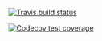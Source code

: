 <!-- badges: start -->
  [![Travis build status](https://travis-ci.com/zpuiy/stat302proj2.svg?branch=master)](https://travis-ci.com/zpuiy/stat302proj2)
  
  [![Codecov test coverage](https://codecov.io/gh/zpuiy/stat302proj2/branch/master/graph/badge.svg)](https://codecov.io/gh/zpuiy/stat302proj2?branch-master)
  <!-- badges: end -->
